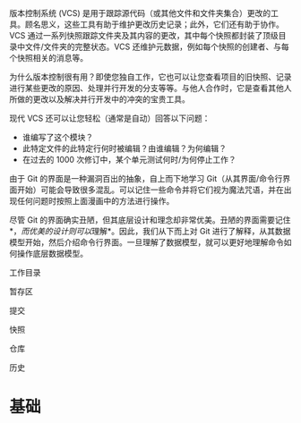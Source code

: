 版本控制系统 (VCS) 是用于跟踪源代码（或其他文件和文件夹集合）更改的工具。顾名思义，这些工具有助于维护更改历史记录；此外，它们还有助于协作。VCS 通过一系列快照跟踪文件夹及其内容的更改，其中每个快照都封装了顶级目录中文件/文件夹的完整状态。VCS 还维护元数据，例如每个快照的创建者、与每个快照相关的消息等。

为什么版本控制很有用？即使您独自工作，它也可以让您查看项目的旧快照、记录进行某些更改的原因、处理并行开发的分支等等。与他人合作时，它是查看其他人所做的更改以及解决并行开发中的冲突的宝贵工具。

现代 VCS 还可以让您轻松（通常是自动）回答以下问题：

- 谁编写了这个模块？
- 此特定文件的此特定行何时被编辑？由谁编辑？为何编辑？
- 在过去的 1000 次修订中，某个单元测试何时/为何停止工作？

由于 Git 的界面是一种漏洞百出的抽象，自上而下地学习 Git（从其界面/命令行界面开始）可能会导致很多混乱。可以记住一些命令并将它们视为魔法咒语，并在出现任何问题时按照上面漫画中的方法进行操作。

尽管 Git 的界面确实丑陋，但其底层设计和理念却非常优美。丑陋的界面需要记住*，*而优美的设计则可以*理解*。因此，我们从下而上对 Git 进行了解释，从其数据模型开始，然后介绍命令行界面。一旦理解了数据模型，就可以更好地理解命令如何操作底层数据模型。

工作目录

暂存区

提交

快照

仓库

历史

# 基础

